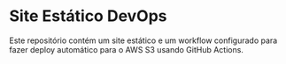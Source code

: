 # Site Estático DevOps

Este repositório contém um site estático e um workflow configurado para fazer deploy automático para o AWS S3 usando GitHub Actions.
